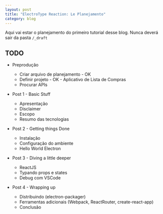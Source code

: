 ```yaml
---
layout: post
title: "ElectroType Reaction: Le Planejamento"
category: blog
---
```


Aqui vai estar o planejamento do primeiro tutorial desse blog. Nunca deverá sair da pasta `/_draft`

TODO
----

- Preprodução
    - Criar arquivo de planejamento - OK
    - Definir projeto - OK - Aplicativo de Lista de Compras
    - Procurar APIs

- Post 1 - Basic Stuff
    - Apresentação
    - Disclaimer
    - Escopo
    - Resumo das tecnologias

- Post 2 - Getting things Done
    - Instalação
    - Configuração do ambiente
    - Hello World Electron

- Post 3 - Diving a little deeper
    - ReactJS
    - Typando props e states
    - Debug com VSCode

- Post 4 - Wrapping up
    - Distribuindo (electron-packager)
    - Ferramentas adicionais (Webpack, ReactRouter, create-react-app)
    - Conclusão
